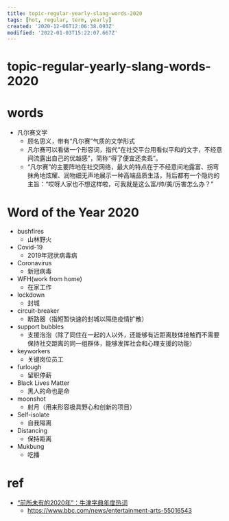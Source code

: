 ```yaml
---
title: topic-regular-yearly-slang-words-2020
tags: [hot, regular, term, yearly]
created: '2020-12-06T12:06:38.093Z'
modified: '2022-01-03T15:22:07.667Z'
---
```


# topic-regular-yearly-slang-words-2020

# words

- 凡尔赛文学
  - 顾名思义，带有“凡尔赛”气质的文学形式
  - 凡尔赛可以看做一个形容词，指代“在社交平台用看似平和的文字，不经意间流露出自己的优越感”，简称“得了便宜还卖乖”。
  - “凡尔赛”的主要阵地在社交网络，最大的特点在于不经意间地露富、拐弯抹角地炫耀、润物细无声地展示一种高端品质生活，背后都有一个隐约的主旨：“哎呀人家也不想这样啦，可我就是这么富/帅/美/厉害怎么办？”

# Word of the Year 2020

- bushfires
  - 山林野火
- Covid-19
  - 2019年冠状病毒病
- Coronavirus
  - 新冠病毒
- WFH(work from home)
  - 在家工作
- lockdown
  - 封城
- circuit-breaker
  - 断路器（指短暂快速的封城以隔绝疫情扩散）
- support bubbles
  - 支援泡泡（除了同住在一起的人以外，还能够有近距离肢体接触而不需要保持社交距离的同一组群体，能够发挥社会和心理支援的功能）
- keyworkers
  - 关键岗位员工
- furlough
  - 留职停薪
- Black Lives Matter
  - 黑人的命也是命
- moonshot
  - 射月（用来形容极具野心和创新的项目）
- Self-isolate
  - 自我隔离 
- Distancing
  - 保持距离
- Mukbung
  - 吃播

# ref

- [“前所未有的2020年”：牛津字典年度热词](https://www.bbc.com/zhongwen/simp/uk-55065291)
  - https://www.bbc.com/news/entertainment-arts-55016543
